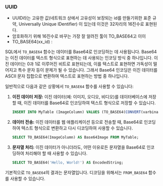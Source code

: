 ### UUID 
- UUID라는 고유한 값(네트워크 상에서 고유성이 보장되는 id를 만들기위한 표준 규약, Universally Unique IDentifier) 이 있는데 이것은 32자리의 16진수로 표현된다.  
- 암호화하기 위해 16진수로 바꾸는 가장 잘 알려진 툴이 TO_BASE64고 이이
- TO_BASE64(xx_id) :

SQL에서 `TO_BASE64` 함수는 데이터를 Base64로 인코딩하는 데 사용됩니다. Base64는 이진 데이터를 텍스트 형식으로 표현하는 데 사용되는 인코딩 방식 중 하나입니다. 이진 데이터는 0과 1로 이루어진 비트로 표현되는데, 이를 텍스트로 표현하면 가독성이 떨어지고 특수 문자 등이 문제가 될 수 있습니다. 그래서 Base64 인코딩은 이진 데이터를 ASCII 문자 집합으로 변환하여 텍스트로 표현하는 방법 중 하나입니다.

일반적으로 다음과 같은 상황에서 `TO_BASE64` 함수를 사용할 수 있습니다:

1. **이진 데이터 저장:** 이진 데이터(예: 이미지, 오디오, 비디오)를 데이터베이스에 저장할 때, 이진 데이터를 Base64로 인코딩하여 텍스트 형식으로 저장할 수 있습니다.

    ```sql
    INSERT INTO MyTable (ImageColumn) VALUES (TO_BASE64(CONVERT(varbinary(max), 'binary_data')));
    ```

2. **데이터 전송:** 이진 데이터를 웹 애플리케이션 등으로 전송할 때, Base64로 인코딩하여 텍스트 형식으로 변환하고 다시 디코딩하여 사용할 수 있습니다.

    ```sql
    SELECT TO_BASE64(ImageColumn) AS Base64Image FROM MyTable;
    ```

3. **문자열 처리:** 이진 데이터가 아니더라도, 어떤 이유로든 문자열을 Base64로 인코딩하여 처리해야 할 때 사용할 수 있습니다.

    ```sql
    SELECT TO_BASE64('Hello, World!') AS EncodedString;
    ```

기본적으로 `TO_BASE64`의 결과는 문자열입니다. 디코딩을 위해서는 `FROM_BASE64` 함수를 사용할 수 있습니다.
